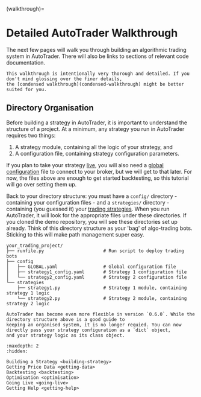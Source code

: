 (walkthrough)=
# Detailed AutoTrader Walkthrough
The next few pages will walk you through building an algorithmic trading system in AutoTrader. There will also
be links to sections of relevant code documentation.

```{warning}
This walkthrough is intentionally very thorough and detailed. If you don't mind glossing over the finer details, 
the [condensed walkthrough](condensed-walkthrough) might be better suited for you.
```


## Directory Organisation
Before building a strategy in AutoTrader, it is important to understand the structure of a project. At a minimum, any 
strategy you run in AutoTrader requires two things: 
1. A strategy module, containing all the logic of your strategy, and
2. A configuration file, containing strategy configuration parameters.

If you plan to take your strategy [live](going-live), you will also need a [global configuration](global-config) 
file to connect to your broker, but we will get to that later. For now, the files above are enough to get started backtesting, so
this tutorial will go over setting them up.

Back to your directory structure: you must have a `config/` directory - containing your configuration files - and a 
`strategies/` directory - containing (you guessed it) your [trading strategies](../userfiles/strategy). When you 
run AutoTrader, it will look for the appropriate files under these directories. If you cloned the demo repository, you will
see these directories set up already. Think of this directory structure as your 'bag' of algo-trading bots. Sticking to 
this will make path management super easy.

```
your_trading_project/
├── runfile.py                      # Run script to deploy trading bots
├── config 
│   ├── GLOBAL.yaml                 # Global configuration file
│   ├── strategy1_config.yaml       # Strategy 1 configuration file
│   └── strategy2_config.yaml       # Strategy 2 configuration file
└── strategies
    ├── strategy1.py                # Strategy 1 module, containing strategy 1 logic
    └── strategy2.py                # Strategy 2 module, containing strategy 2 logic
```

```{note}
AutoTrader has become even more flexible in version `0.6.0`. While the directory structure above is a good guide to 
keeping an organised system, it is no longer requied. You can now directly pass your strategy configuration as a `dict` object,
and your strategy logic as its class object.
```



```{toctree}
:maxdepth: 2
:hidden:

Building a Strategy <building-strategy>
Getting Price Data <getting-data>
Backtesting <backtesting>
Optimisation <optimisation>
Going Live <going-live>
Getting Help <getting-help>
```
